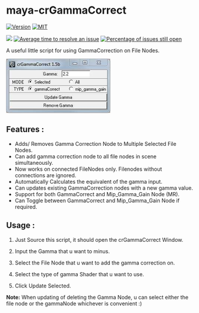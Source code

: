 # maya-crGammaCorrect

[![Version](https://img.shields.io/badge/version-1.5.0-green.svg)]()
[![MIT](https://img.shields.io/badge/license-MIT-green)]()

[![](https://img.shields.io/badge/TWITTER-%40artbycrunk-blue.svg?logo=twitter&style=flat)](https://twitter.com/artbycrunk)
[![Average time to resolve an issue](https://isitmaintained.com/badge/resolution/artbycrunk/maya-crGammaCorrect.svg)](https://isitmaintained.com/project/artbycrunk/maya-crGammaCorrect "Average time to resolve an issue")
[![Percentage of issues still open](https://isitmaintained.com/badge/open/artbycrunk/maya-crGammaCorrect.svg)](https://isitmaintained.com/project/artbycrunk/maya-crGammaCorrect "Percentage of issues still open")

A useful little script for using GammaCorrection on File Nodes.

<!-- Images -->
[crgammacorrect_screen01]: images/crgammacorrect_screen01_02.jpg "crgammacorrect_screen01"
[crgammacorrect_screen02]: images/crgammacorrect_screen02.jpg "crgammacorrect_screen02"

![crgammacorrect_screen01][crgammacorrect_screen01]

## **Features** :

* Adds/ Removes Gamma Correction Node to Multiple Selected File Nodes.
* Can add gamma correction node to all file nodes in scene simultaneously.
* Now works on connected FileNodes only. Filenodes without connections are ignored.
* Automatically Calculates the equivalent of the gamma input.
* Can updates existing GammaCorrection nodes with a new gamma value.
* Support for both GammaCorrect and Mip_Gamma_Gain Node (MR).
* Can Toggle between GammaCorrect and Mip_Gamma_Gain Node if required.


## **Usage** :

1. Just Source this script, it should open the crGammaCorrect Window.

2. Input the Gamma that u want to minus. 

3. Select the File Node that u want to add the gamma correction on. 

4. Select the type of gamma Shader that u want to use. 

5. Click Update Selected. 

**Note:** When updating of deleting the Gamma Node, u can select either the file node or the gammaNode whichever is convenient :)
